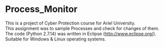 # Process_Monitor
This is a project of Cyber Protection course for Ariel University.<br />
This assignment was to sample Processes and check for changes of them.<br />
The code (Python 2.7.14) was written in Eclipse (http://www.eclipse.org/).<br />
Suitable for Windows & Linux operating systems.

